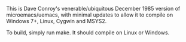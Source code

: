 This is Dave Conroy's venerable/ubiquitous December 1985 version of microemacs/uemacs, with minimal updates to allow it to compile on Windows 7+, Linux, Cygwin and MSYS2.

To build, simply run make.  It should compile on Linux or Windows.


